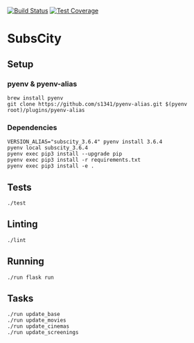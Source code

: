 [![Build Status](https://travis-ci.org/maxdanilov/subscity-python.svg?branch=master)](https://travis-ci.org/maxdanilov/subscity-python)
[![Test Coverage](https://codeclimate.com/github/maxdanilov/subscity-python/badges/coverage.svg)](https://codeclimate.com/github/maxdanilov/subscity-python/coverage)

# SubsCity

## Setup

### pyenv & pyenv-alias

```
brew install pyenv
git clone https://github.com/s1341/pyenv-alias.git $(pyenv root)/plugins/pyenv-alias
```

### Dependencies

```
VERSION_ALIAS="subscity_3.6.4" pyenv install 3.6.4
pyenv local subscity_3.6.4
pyenv exec pip3 install --upgrade pip
pyenv exec pip3 install -r requirements.txt
pyenv exec pip3 install -e .
```

## Tests

```
./test
```

## Linting

```
./lint
```

## Running

```
./run flask run
```

## Tasks
```
./run update_base
./run update_movies
./run update_cinemas
./run update_screenings
```
